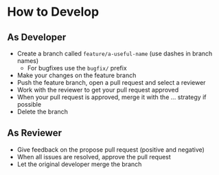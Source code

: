 # How to Develop

## As Developer
* Create a branch called `feature/a-useful-name` (use dashes in branch names)
	* For bugfixes use the `bugfix/` prefix
* Make your changes on the feature branch
* Push the feature branch, open a pull request and select a reviewer
* Work with the reviewer to get your pull request approved
* When your pull request is approved, merge it with the ... strategy if possible
* Delete the branch

## As Reviewer
* Give feedback on the propose pull request (positive and negative)
* When all issues are resolved, approve the pull request
* Let the original developer merge the branch
